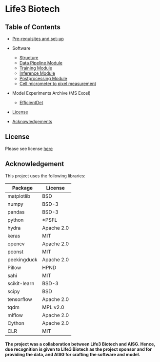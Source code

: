 # Life3 Biotech

## Table of Contents
- [Pre-requisites and set-up](docs/1-environment-setup.md)
- Software
    - [Structure](docs/0-package-structure.md)
    - [Data Pipeline Module](docs/2-data-pipeline-setup.md)
    - [Training Module](docs/3-training-module.md)
    - [Inference Module](docs/4-inference-module.md)
    - [Postprocessing Module](docs/5-postprocessing-module.md)
    - [Cell micrometer to pixel measurement](docs/Appendix-1-cell-size-measurement.md)

- Model Experiments Archive (MS Excel)
    - [EfficientDet](docs/experiments/Training_Experiments.xlsx)
- [License](#license)
- [Acknowledgements](#acknowledgement)

## License 

Please see license [here](LICENSE)


## Acknowledgement

This project uses the following libraries:

| Package           	| License      	|
|-------------------	|--------------	|
| matplotlib        	| BSD          	|
| numpy             	| BSD-3        	|
| pandas            	| BSD-3        	|
| python            	| *PSFL        	|
| hydra              	| Apache 2.0   	|
| keras             	| MIT          	|
| opencv            	| Apache 2.0   	|
| pconst            	| MIT          	|
| peekingduck           | Apache 2.0    |
| Pillow            	| HPND         	|
| sahi      	        | MIT 	        |
| scikit-learn      	| BSD-3        	|
| scipy      	        | BSD 	        |
| tensorflow       	    | Apache 2.0   	|
| tqdm              	| MPL v2.0     	|
| mlflow            	| Apache 2.0   	|
| Cython                | Apache 2.0   	|
| CLR                  	| MIT          	|

#### The project was a collaboration between Life3 Biotech and AISG. Hence, due recognition is given to Life3 Biotech as the project sponsor and for providing the data, and AISG for crafting the software and model.
